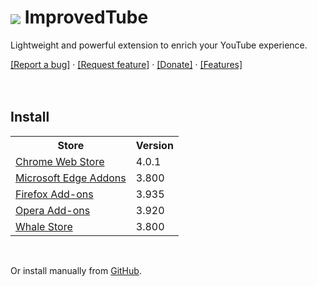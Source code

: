 <h1>
	<img src="https://github.com/code-for-charity/ImprovedTube-for-YouTube/blob/a61f214ddfab91f0a29f41beaf6c3c52e738e0d7/assets/icons/32.png" style="vertical-align:middle">
	ImprovedTube
</h1>

<p>Lightweight and powerful extension to enrich your YouTube experience.</p>
<a href="https://github.com/code4charity/YouTube-Extension/issues/new">[Report a bug]</a> ·
<a href="https://github.com/code4charity/YouTube-Extension/issues/new?assignees=&labels=Feature+request%2C+help+wanted&template=feature-request---suggestion---idea.md&title=">[Request feature]</a> ·
<a href="https://github.com/code4charity/YouTube-Extension/wiki/Donate">[Donate]</a> ·
<a href="https://github.com/code4charity/YouTube-Extension/wiki/Features">[Features]</a>
 
<br>
<br>
<br>


<h2>Install</h2>

<table>
	<tr>
		<th>Store</th>
		<th>Version</th>
	</tr>
	<tr>
		<td><a href="https://chrome.google.com/webstore/detail/improve-youtube-video-you/bnomihfieiccainjcjblhegjgglakjdd">Chrome Web Store</a></td>
		<td>4.0.1</td>
	</tr>
	<tr>
		<td><a href="https://microsoftedge.microsoft.com/addons/detail/improve-youtube-video-/knbckijjjbmkjiagojjneoplbjilfllc">Microsoft Edge Addons</a></td>
		<td>3.800</td>
	</tr>
	<tr>
		<td><a href="https://addons.mozilla.org/en-US/firefox/addon/youtube-addon/">Firefox Add-ons</a></td>
		<td>3.935</td>
	</tr>
	<tr>
		<td><a href="https://addons.opera.com/de/extensions/details/improvedtube-youtube-extension/">Opera Add-ons</a></td>
		<td>3.920</td>
	</tr>
	<tr>
		<td><a href="https://developer.whale.naver.com/detail/npfgdbojchpofhjdleehaoddbmbonbpa">Whale Store</a></td>
		<td>3.800</td>
	</tr>
</table>
<br>
<p>Or install manually from <a href="https://github.com/code-for-charity/ImprovedTube-for-YouTube/wiki/Manual-installation">GitHub</a>.</p>

